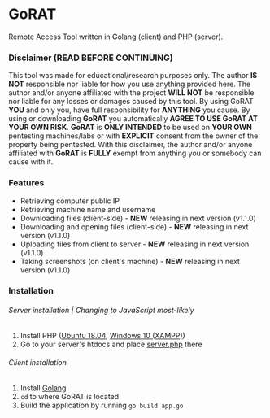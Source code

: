 # GoRAT
Remote Access Tool written in Golang (client) and PHP (server).

### Disclaimer (READ BEFORE CONTINUING)
This tool was made for educational/research purposes only. The author **IS NOT** responsible nor liable for how you use anything provided here. The author and/or anyone affiliated with the project **WILL NOT** be responsible nor liable for any losses or damages caused by this tool. By using GoRAT **YOU** and only you, have full responsibility for **ANYTHING** you cause. By using or downloading **GoRAT** you automatically **AGREE TO USE GoRAT AT YOUR OWN RISK**. **GoRAT** is **ONLY INTENDED** to be used on **YOUR OWN** pentesting machines/labs or with **EXPLICIT** consent from the owner of the property being pentested.
With this disclaimer, the author and/or anyone affiliated with **GoRAT** is **FULLY** exempt from anything you or somebody can cause with it.

### Features
* Retrieving computer public IP
* Retrieving machine name and username
* Downloading files (client-side) - **NEW** releasing in next version (v1.1.0)
* Downloading and opening files (client-side) - **NEW** releasing in next version (v1.1.0)
* Uploading files from client to server - **NEW** releasing in next version (v1.1.0)
* Taking screenshots (on client's machine) - **NEW** releasing in next version (v1.1.0)

### Installation
###### Server installation | Changing to JavaScript most-likely
1. Install PHP ([Ubuntu 18.04](https://linuxize.com/post/how-to-install-php-on-ubuntu-18-04/), [Windows 10 (XAMPP)](https://www.apachefriends.org/download.html))
2. Go to your server's htdocs and place [server.php](https://github.com/tinopai/gorat/blob/master/server/server.php) there
###### Client installation
1. Install [Golang](https://golang.org/doc/install)
2. `cd` to where GoRAT is located
3. Build the application by running `go build app.go`
